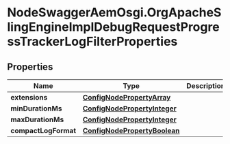 # NodeSwaggerAemOsgi.OrgApacheSlingEngineImplDebugRequestProgressTrackerLogFilterProperties

## Properties
Name | Type | Description | Notes
------------ | ------------- | ------------- | -------------
**extensions** | [**ConfigNodePropertyArray**](ConfigNodePropertyArray.md) |  | [optional] 
**minDurationMs** | [**ConfigNodePropertyInteger**](ConfigNodePropertyInteger.md) |  | [optional] 
**maxDurationMs** | [**ConfigNodePropertyInteger**](ConfigNodePropertyInteger.md) |  | [optional] 
**compactLogFormat** | [**ConfigNodePropertyBoolean**](ConfigNodePropertyBoolean.md) |  | [optional] 


